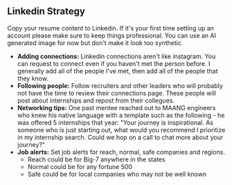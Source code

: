 ## Linkedin Strategy

Copy your resume content to Linkedin. If it's your first time setting up an account please make sure to keep things professional. You can use an AI generated image for now but don't make it look too synthetic. 

- **Adding connections:** Linkedin connections aren't like instagram. You can request to connect even if you haven't met the person before. I generally add all of the people I've met, then add all of the people that they know. 
- **Following people:** Follow recruiters and other leaders who will probably not have the time to review their connections page. These people will post about internships and repost from their collegues. 
- **Networking tips:** One past mentee reached out to MAANG engineers who knew his native language with a template such as the following - he was offered 5 internships that year: "Your journey is inspirational. As someone who is just starting out, what would you recommend I prioritize in my internship search. Could we hop on a call to chat more about your journey?"
- **Job alerts:** Set job alerts for reach, normal, safe companies and regions. 
  - Reach could be for Big-7 anywhere in the states
  - Normal could be for any fortune 500
  - Safe could be for local companies who may not be well known